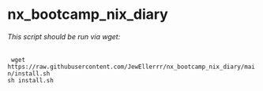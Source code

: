 # nx_bootcamp_nix_diary

###### This script should be run via wget:
``` wget https://raw.githubusercontent.com/JewEllerrr/nx_bootcamp_nix_diary/main/install.sh```  
``` sh install.sh ```
